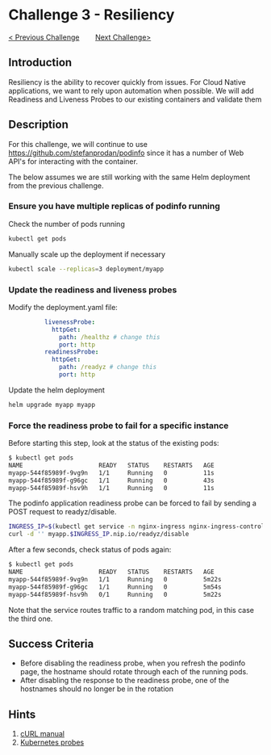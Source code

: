 # Challenge 3 - Resiliency

[< Previous Challenge](./02-helm.md)&nbsp;&nbsp;&nbsp;&nbsp;&nbsp;&nbsp;&nbsp;&nbsp;[Next Challenge>](./04-scaling.md)

## Introduction

Resiliency is the ability to recover quickly from issues.  For Cloud Native applications, we want to rely upon automation when possible.  We will add Readiness and Liveness Probes to our existing containers and validate them

## Description

For this challenge, we will continue to use https://github.com/stefanprodan/podinfo since it has a number of Web API's for interacting with the container.

The below assumes we are still working with the same Helm deployment from the previous challenge.

### Ensure you have multiple replicas of podinfo running

Check the number of pods running

```bash
kubectl get pods
```

Manually scale up the deployment if necessary

```bash
kubectl scale --replicas=3 deployment/myapp
```

### Update the readiness and liveness probes

Modify the deployment.yaml file:

```yaml
          livenessProbe:
            httpGet:
              path: /healthz # change this
              port: http
          readinessProbe:
            httpGet:
              path: /readyz # change this
              port: http
```

Update the helm deployment

``` bash
helm upgrade myapp myapp
```

### Force the readiness probe to fail for a specific instance

Before starting this step, look at the status of the existing pods:

``` bash
$ kubectl get pods
NAME                     READY   STATUS    RESTARTS   AGE
myapp-544f85989f-9vg9n   1/1     Running   0          11s
myapp-544f85989f-g96gc   1/1     Running   0          43s
myapp-544f85989f-hsv9h   1/1     Running   0          11s
```

The podinfo application readiness probe can be forced to fail by sending a POST request to readyz/disable.

``` bash
INGRESS_IP=$(kubectl get service -n nginx-ingress nginx-ingress-controller -o json | jq '.status.loadBalancer.ingress[0].ip' -r)
curl -d '' myapp.$INGRESS_IP.nip.io/readyz/disable
```

After a few seconds, check status of pods again:

``` bash
$ kubectl get pods
NAME                     READY   STATUS    RESTARTS   AGE
myapp-544f85989f-9vg9n   1/1     Running   0          5m22s
myapp-544f85989f-g96gc   1/1     Running   0          5m54s
myapp-544f85989f-hsv9h   0/1     Running   0          5m22s
```

Note that the service routes traffic to a random matching pod, in this case the third one.

## Success Criteria

- Before disabling the readiness probe, when you refresh the podinfo page, the hostname should rotate through each of the running pods.
- After disabling the response to the readiness probe, one of the hostnames should no longer be in the rotation

## Hints

1. [cURL manual](https://curl.haxx.se/docs/manual.html)
1. [Kubernetes probes](https://kubernetes.io/docs/concepts/workloads/pods/pod-lifecycle/#container-probes)
